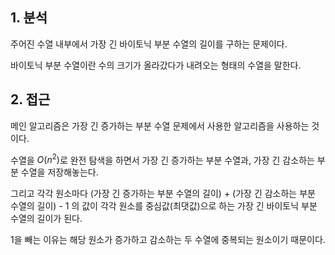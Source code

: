 ## 1. 분석

주어진 수열 내부에서 가장 긴 바이토닉 부분 수열의 길이를 구하는 문제이다.

바이토닉 부분 수열이란 수의 크기가 올라갔다가 내려오는 형태의 수열을 말한다.

## 2. 접근

메인 알고리즘은 가장 긴 증가하는 부분 수열 문제에서 사용한 알고리즘을 사용하는 것이다.

수열을 $O(n^2)$로 완전 탐색을 하면서 가장 긴 증가하는 부분 수열과, 가장 긴 감소하는 부분 수열을 저장해놓는다.

그리고 각각 원소마다 (가장 긴 증가하는 부분 수열의 길이) + (가장 긴 감소하는 부분 수열의 길이) - 1 의 값이 각각 원소를 중심값(최댓값)으로 하는 가장 긴 바이토닉 부분 수열의 길이가 된다.

1을 빼는 이유는 해당 원소가 증가하고 감소하는 두 수열에 중복되는 원소이기 때문이다.